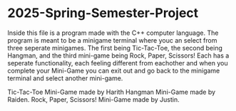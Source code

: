 # 2025-Spring-Semester-Project
Inside this file is a program made with the C++ computer language. The program is meant to be a minigame terminal where youc an select from three seperate minigames. The first being Tic-Tac-Toe, the second being Hangman, and the third mini-game being Rock, Paper, Scissors! Each has a seperate functionality, each feeling different from eachother and when you complete your Mini-Game you can exit out and go back to the minigame terminal and select another mini-game.

Tic-Tac-Toe Mini-Game made by Harith
Hangman Mini-Game made by Raiden.
Rock, Paper, Scissors! Mini-Game made by Justin.
